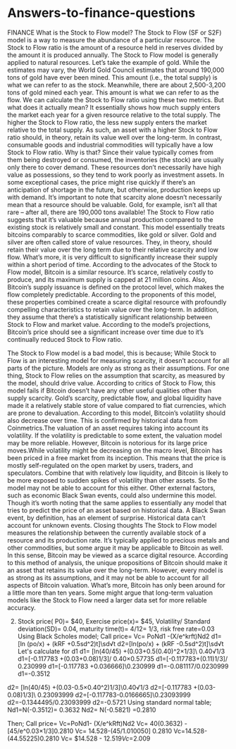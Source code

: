 # Answers-to-finance-questions
FINANCE
What is the Stock to Flow model?
The Stock to Flow (SF or S2F) model is a way to measure the abundance of a particular resource. The Stock to Flow ratio is the amount of a resource held in reserves divided by the amount it is produced annually.
The Stock to Flow model is generally applied to natural resources. Let’s take the example of gold. While the estimates may vary, the World Gold Council estimates that around 190,000 tons of gold have ever been mined. This amount (i.e., the total supply) is what we can refer to as the stock. Meanwhile, there are about 2,500-3,200 tons of gold mined each year. This amount is what we can refer to as the flow.
We can calculate the Stock to Flow ratio using these two metrics. But what does it actually mean? It essentially shows how much supply enters the market each year for a given resource relative to the total supply. The higher the Stock to Flow ratio, the less new supply enters the market relative to the total supply. As such, an asset with a higher Stock to Flow ratio should, in theory, retain its value well over the long-term.
In contrast, consumable goods and industrial commodities will typically have a low Stock to Flow ratio. Why is that? Since their value typically comes from them being destroyed or consumed, the inventories (the stock) are usually only there to cover demand. These resources don’t necessarily have high value as possessions, so they tend to work poorly as investment assets. In some exceptional cases, the price might rise quickly if there’s an anticipation of shortage in the future, but otherwise, production keeps up with demand.
It’s important to note that scarcity alone doesn’t necessarily mean that a resource should be valuable. Gold, for example, isn’t all that rare – after all, there are 190,000 tons available! The Stock to Flow ratio suggests that it’s valuable because annual production compared to the existing stock is relatively small and constant.
This model essentially treats bitcoins comparably to scarce commodities, like gold or silver.
Gold and silver are often called store of value resources. They, in theory, should retain their value over the long term due to their relative scarcity and low flow. What’s more, it is very difficult to significantly increase their supply within a short period of time.
According to the advocates of the Stock to Flow model, Bitcoin is a similar resource. It’s scarce, relatively costly to produce, and its maximum supply is capped at 21 million coins. Also, Bitcoin’s supply issuance is defined on the protocol level, which makes the flow completely predictable.
According to the proponents of this model, these properties combined create a scarce digital resource with profoundly compelling characteristics to retain value over the long-term. In addition, they assume that there’s a statistically significant relationship between Stock to Flow and market value. According to the model’s projections, Bitcoin’s price should see a significant increase over time due to it’s continually reduced Stock to Flow ratio.






The  Stock to Flow model is a bad model, this is because;
While Stock to Flow is an interesting model for measuring scarcity, it doesn’t account for all parts of the picture. Models are only as strong as their assumptions. For one thing, Stock to Flow relies on the assumption that scarcity, as measured by the model, should drive value. According to critics of Stock to Flow, this model fails if Bitcoin doesn’t have any other useful qualities other than supply scarcity.
Gold’s scarcity, predictable flow, and global liquidity have made it a relatively stable store of value compared to fiat currencies, which are prone to devaluation.
According to this model, Bitcoin’s volatility should also decrease over time. This is confirmed by historical data from Coinmetrics.The valuation of an asset requires taking into account its volatility. If the volatility is predictable to some extent, the valuation model may be more reliable. However, Bitcoin is notorious for its large price moves.While volatility might be decreasing on the macro level, Bitcoin has been priced in a free market from its inception. This means that the price is mostly self-regulated on the open market by users, traders, and speculators. Combine that with relatively low liquidity, and Bitcoin is likely to be more exposed to sudden spikes of volatility than other assets. So the model may not be able to account for this either.
Other external factors, such as economic Black Swan events, could also undermine this model. Though it’s worth noting that the same applies to essentially any model that tries to predict the price of an asset based on historical data. A Black Swan event, by definition, has an element of surprise. Historical data can’t account for unknown events.
Closing thoughts
The Stock to Flow model measures the relationship between the currently available stock of a resource and its production rate. It’s typically applied to precious metals and other commodities, but some argue it may be applicable to Bitcoin as well. 
In this sense, Bitcoin may be viewed as a scarce digital resource. According to this method of analysis, the unique propositions of Bitcoin should make it an asset that retains its value over the long-term. 
However, every model is as strong as its assumptions, and it may not be able to account for all aspects of Bitcoin valuation. What’s more, Bitcoin has only been around for a little more than ten years. Some might argue that long-term valuation models like the Stock to Flow need a larger data set for more reliable accuracy.

2) Stock price( P0)= $40, Exercise price(x)= $45, Volatility/ Standard deviation(SD)= 0.04, maturity time(t)= 4/12= 1/3, risk free rate=0.03
Using Black Scholes model;
Call price= Vc= PoNd1 -(X/e^krft)Nd2
d1= [ln (po/x) + (kRF +0.5sd^2)t]\sd√t
d2=[ln(po/x) + (kRF -0.5sd^2)t]\sd√t
Let's calculate for d1
d1= [ln(40/45) +(0.03+0.5(0.40)^2×1/3]\ 0.40√1/3
d1=[-0.117783 +(0.03+0.08)1/3]/ 0.40×0.57735
d1=[-0.117783+(0.11)1/3]/ 0.230999
d1=[-0.117783 +0.036666]\0.230999
d1=-0.081117/0.0230999
d1=-0.3512

d2= [ln(40/45) +(0.03-0.5×0.40^2)1/3]\0.40√1/3
d2=[-0.117783 +(0.03-0.08)1/3]\ 0.23093999
d2=[-0.117783-0.0166665]\0.23093999
d2=-0.1344495/0.23093999
d2=-0.5721
Using standard normal table;
Nd1=N(-0.3512)= 0.3632
Nd2= N(-0.5821) =0.2810

Then;
Call price= Vc=PoNd1- (X/e^kRft)Nd2
Vc= 40(0.3632) -[45/e^0.03×1/3]0.2810
Vc= 14.528-(45/1.010050] 0.2810
Vc=14.528- (44.55225)0.2810
Vc= $14.528 - $12.519
Vc=$2.009

